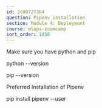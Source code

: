 ```yaml
---
id: 2c007273b4
question: Pipenv installation
section: Module 4: Deployment
course: mlops-zoomcamp
sort_order: 1850
---
```


Make sure you have python and pip

python --version

pip --version

Preferred Installation of Pipenv

pip install pipenv --user

